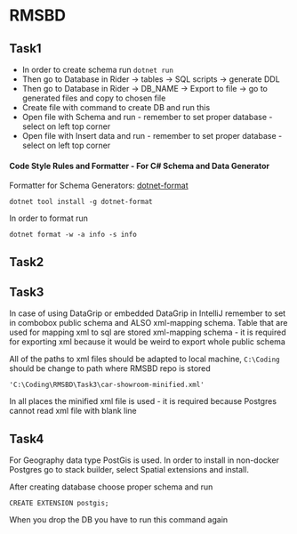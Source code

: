 # RMSBD

## Task1
* In order to create schema run `dotnet run`
* Then go to Database in Rider -> tables -> SQL scripts -> generate DDL
* Then go to Database in Rider -> DB_NAME -> Export to file -> go to generated files and copy to chosen file 
* Create file with command to create DB and run this
* Open file with Schema and run - remember to set proper database - select on left top corner
* Open file with Insert data and run - remember to set proper database - select on left top corner

#### Code Style Rules and Formatter - For C# Schema and Data Generator
Formatter for Schema Generators: [dotnet-format](https://github.com/dotnet/format)
```
dotnet tool install -g dotnet-format
```
In order to format run
```
dotnet format -w -a info -s info
``` 

## Task2

## Task3
In case of using DataGrip or embedded DataGrip in IntelliJ remember 
to set in combobox public schema and ALSO xml-mapping schema.
Table that are used for mapping xml to sql are stored xml-mapping schema - it is 
required for exporting xml because it would be weird to export whole public schema

All of the paths to xml files should be adapted to local machine, `C:\Coding` should be 
change to path where RMSBD repo is stored
```
'C:\Coding\RMSBD\Task3\car-showroom-minified.xml'
```

In all places the minified xml file is used - it is required because Postgres 
cannot read xml file with blank line
 
## Task4
For Geography data type PostGis is used. In order to install in non-docker 
Postgres go to stack builder, select Spatial extensions and install.

After creating database choose proper schema and run 
```
CREATE EXTENSION postgis;
``` 
When you drop the DB you have to run this command again
